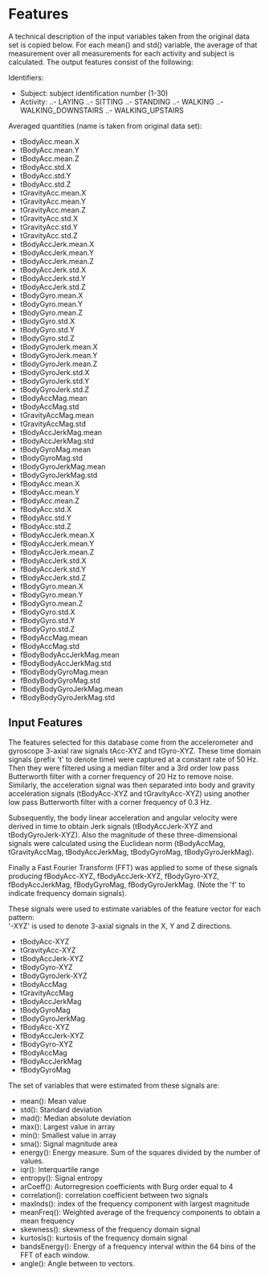 Features 
=================

A technical description of the input variables taken from the original data set
is copied below.  For each mean() and std() variable, the average of that measurement 
over all measurements for each activity and subject is calculated.  The output
features consist of the following: 

Identifiers:

-  Subject: subject identification number (1-30)
-  Activity: 
..- LAYING 
..- SITTING 
..- STANDING 
..- WALKING 
..- WALKING_DOWNSTAIRS 
..- WALKING_UPSTAIRS

Averaged quantities (name is taken from original data set):

-  tBodyAcc.mean.X
-  tBodyAcc.mean.Y
-  tBodyAcc.mean.Z
-  tBodyAcc.std.X
-  tBodyAcc.std.Y
-  tBodyAcc.std.Z
-  tGravityAcc.mean.X
-  tGravityAcc.mean.Y
-  tGravityAcc.mean.Z
-  tGravityAcc.std.X
-  tGravityAcc.std.Y
-  tGravityAcc.std.Z
-  tBodyAccJerk.mean.X
-  tBodyAccJerk.mean.Y
-  tBodyAccJerk.mean.Z
-  tBodyAccJerk.std.X
-  tBodyAccJerk.std.Y
-  tBodyAccJerk.std.Z
-  tBodyGyro.mean.X
-  tBodyGyro.mean.Y
-  tBodyGyro.mean.Z
-  tBodyGyro.std.X
-  tBodyGyro.std.Y
-  tBodyGyro.std.Z
-  tBodyGyroJerk.mean.X
-  tBodyGyroJerk.mean.Y
-  tBodyGyroJerk.mean.Z
-  tBodyGyroJerk.std.X
-  tBodyGyroJerk.std.Y
-  tBodyGyroJerk.std.Z
-  tBodyAccMag.mean
-  tBodyAccMag.std
-  tGravityAccMag.mean
-  tGravityAccMag.std
-  tBodyAccJerkMag.mean
-  tBodyAccJerkMag.std
-  tBodyGyroMag.mean
-  tBodyGyroMag.std
-  tBodyGyroJerkMag.mean
-  tBodyGyroJerkMag.std
-  fBodyAcc.mean.X
-  fBodyAcc.mean.Y
-  fBodyAcc.mean.Z
-  fBodyAcc.std.X
-  fBodyAcc.std.Y
-  fBodyAcc.std.Z
-  fBodyAccJerk.mean.X
-  fBodyAccJerk.mean.Y
-  fBodyAccJerk.mean.Z
-  fBodyAccJerk.std.X
-  fBodyAccJerk.std.Y
-  fBodyAccJerk.std.Z
-  fBodyGyro.mean.X
-  fBodyGyro.mean.Y
-  fBodyGyro.mean.Z
-  fBodyGyro.std.X
-  fBodyGyro.std.Y
-  fBodyGyro.std.Z
-  fBodyAccMag.mean
-  fBodyAccMag.std
-  fBodyBodyAccJerkMag.mean
-  fBodyBodyAccJerkMag.std
-  fBodyBodyGyroMag.mean
-  fBodyBodyGyroMag.std
-  fBodyBodyGyroJerkMag.mean
-  fBodyBodyGyroJerkMag.std



Input Features 
-----------------------

The features selected for this database come from the accelerometer and 
gyroscope 3-axial raw signals tAcc-XYZ and tGyro-XYZ. These time domain 
signals (prefix 't' to denote time) were captured at a constant rate of 
50 Hz. Then they were filtered using a median filter and a 3rd order low 
pass Butterworth filter with a corner frequency of 20 Hz to remove noise. 
Similarly, the acceleration signal was then separated into body and gravity 
acceleration signals (tBodyAcc-XYZ and tGravityAcc-XYZ) using another low 
pass Butterworth filter with a corner frequency of 0.3 Hz. 

Subsequently, the body linear acceleration and angular velocity were derived
in time to obtain Jerk signals (tBodyAccJerk-XYZ and tBodyGyroJerk-XYZ). Also 
the magnitude of these three-dimensional signals were calculated using the 
Euclidean norm (tBodyAccMag, tGravityAccMag, tBodyAccJerkMag, tBodyGyroMag, 
tBodyGyroJerkMag). 

Finally a Fast Fourier Transform (FFT) was applied to some of these signals 
producing fBodyAcc-XYZ, fBodyAccJerk-XYZ, fBodyGyro-XYZ, fBodyAccJerkMag, 
fBodyGyroMag, fBodyGyroJerkMag. (Note the 'f' to indicate frequency domain 
signals). 

These signals were used to estimate variables of the feature vector for each 
pattern:  
'-XYZ' is used to denote 3-axial signals in the X, Y and Z directions.

- tBodyAcc-XYZ
- tGravityAcc-XYZ
- tBodyAccJerk-XYZ
- tBodyGyro-XYZ
- tBodyGyroJerk-XYZ
- tBodyAccMag
- tGravityAccMag
- tBodyAccJerkMag
- tBodyGyroMag
- tBodyGyroJerkMag
- fBodyAcc-XYZ
- fBodyAccJerk-XYZ
- fBodyGyro-XYZ
- fBodyAccMag
- fBodyAccJerkMag
- fBodyGyroMag

The set of variables that were estimated from these signals are: 

- mean(): Mean value
- std(): Standard deviation
- mad(): Median absolute deviation 
- max(): Largest value in array
- min(): Smallest value in array
- sma(): Signal magnitude area
- energy(): Energy measure. Sum of the squares divided by the number of values. 
- iqr(): Interquartile range 
- entropy(): Signal entropy
- arCoeff(): Autorregresion coefficients with Burg order equal to 4
- correlation(): correlation coefficient between two signals
- maxInds(): index of the frequency component with largest magnitude
- meanFreq(): Weighted average of the frequency components to obtain a mean frequency
- skewness(): skewness of the frequency domain signal 
- kurtosis(): kurtosis of the frequency domain signal 
- bandsEnergy(): Energy of a frequency interval within the 64 bins of the FFT of each window.
- angle(): Angle between to vectors.
